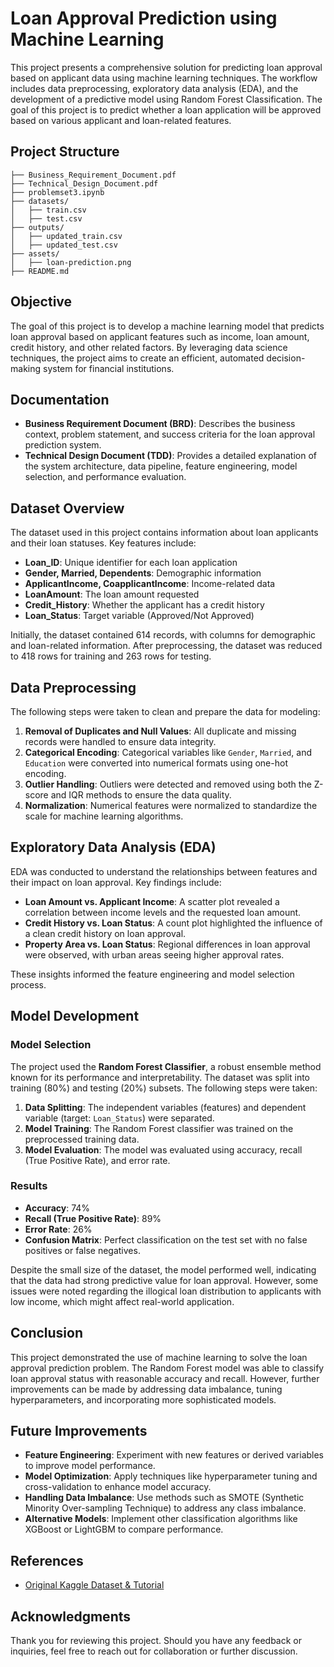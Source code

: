 
# Loan Approval Prediction using Machine Learning

This project presents a comprehensive solution for predicting loan approval based on applicant data using machine learning techniques. The workflow includes data preprocessing, exploratory data analysis (EDA), and the development of a predictive model using Random Forest Classification. The goal of this project is to predict whether a loan application will be approved based on various applicant and loan-related features.

## Project Structure

```
├── Business_Requirement_Document.pdf
├── Technical_Design_Document.pdf
├── problemset3.ipynb
├── datasets/
│   ├── train.csv
│   ├── test.csv
├── outputs/
│   ├── updated_train.csv
│   ├── updated_test.csv
├── assets/
│   ├── loan-prediction.png
├── README.md
```

## Objective

The goal of this project is to develop a machine learning model that predicts loan approval based on applicant features such as income, loan amount, credit history, and other related factors. By leveraging data science techniques, the project aims to create an efficient, automated decision-making system for financial institutions.

## Documentation

- **Business Requirement Document (BRD)**: Describes the business context, problem statement, and success criteria for the loan approval prediction system.
- **Technical Design Document (TDD)**: Provides a detailed explanation of the system architecture, data pipeline, feature engineering, model selection, and performance evaluation.

## Dataset Overview

The dataset used in this project contains information about loan applicants and their loan statuses. Key features include:

- **Loan_ID**: Unique identifier for each loan application
- **Gender, Married, Dependents**: Demographic information
- **ApplicantIncome, CoapplicantIncome**: Income-related data
- **LoanAmount**: The loan amount requested
- **Credit_History**: Whether the applicant has a credit history
- **Loan_Status**: Target variable (Approved/Not Approved)

Initially, the dataset contained 614 records, with columns for demographic and loan-related information. After preprocessing, the dataset was reduced to 418 rows for training and 263 rows for testing.

## Data Preprocessing

The following steps were taken to clean and prepare the data for modeling:

1. **Removal of Duplicates and Null Values**: All duplicate and missing records were handled to ensure data integrity.
2. **Categorical Encoding**: Categorical variables like `Gender`, `Married`, and `Education` were converted into numerical formats using one-hot encoding.
3. **Outlier Handling**: Outliers were detected and removed using both the Z-score and IQR methods to ensure the data quality.
4. **Normalization**: Numerical features were normalized to standardize the scale for machine learning algorithms.

## Exploratory Data Analysis (EDA)

EDA was conducted to understand the relationships between features and their impact on loan approval. Key findings include:

- **Loan Amount vs. Applicant Income**: A scatter plot revealed a correlation between income levels and the requested loan amount.
- **Credit History vs. Loan Status**: A count plot highlighted the influence of a clean credit history on loan approval.
- **Property Area vs. Loan Status**: Regional differences in loan approval were observed, with urban areas seeing higher approval rates.

These insights informed the feature engineering and model selection process.

## Model Development

### Model Selection

The project used the **Random Forest Classifier**, a robust ensemble method known for its performance and interpretability. The dataset was split into training (80%) and testing (20%) subsets. The following steps were taken:

1. **Data Splitting**: The independent variables (features) and dependent variable (target: `Loan_Status`) were separated.
2. **Model Training**: The Random Forest classifier was trained on the preprocessed training data.
3. **Model Evaluation**: The model was evaluated using accuracy, recall (True Positive Rate), and error rate.

### Results

- **Accuracy**: 74%
- **Recall (True Positive Rate)**: 89%
- **Error Rate**: 26%
- **Confusion Matrix**: Perfect classification on the test set with no false positives or false negatives.

Despite the small size of the dataset, the model performed well, indicating that the data had strong predictive value for loan approval. However, some issues were noted regarding the illogical loan distribution to applicants with low income, which might affect real-world application.

## Conclusion

This project demonstrated the use of machine learning to solve the loan approval prediction problem. The Random Forest model was able to classify loan approval status with reasonable accuracy and recall. However, further improvements can be made by addressing data imbalance, tuning hyperparameters, and incorporating more sophisticated models.

## Future Improvements

- **Feature Engineering**: Experiment with new features or derived variables to improve model performance.
- **Model Optimization**: Apply techniques like hyperparameter tuning and cross-validation to enhance model accuracy.
- **Handling Data Imbalance**: Use methods such as SMOTE (Synthetic Minority Over-sampling Technique) to address any class imbalance.
- **Alternative Models**: Implement other classification algorithms like XGBoost or LightGBM to compare performance.

## References

- [Original Kaggle Dataset & Tutorial](https://www.kaggle.com/code/talhabu/loan-eligibility-tutorial-from-scratch-to-advance)

## Acknowledgments

Thank you for reviewing this project. Should you have any feedback or inquiries, feel free to reach out for collaboration or further discussion.

